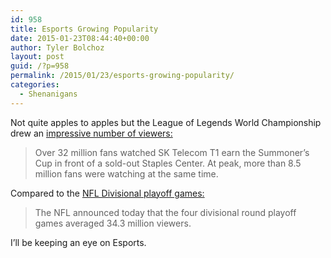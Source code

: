 ```yaml
---
id: 958
title: Esports Growing Popularity
date: 2015-01-23T08:44:40+00:00
author: Tyler Bolchoz
layout: post
guid: /?p=958
permalink: /2015/01/23/esports-growing-popularity/
categories:
  - Shenanigans
---
```

Not quite apples to apples but the League of Legends World Championship drew an [impressive number of viewers:](http://na.leagueoflegends.com/en/news/esports/esports-editorial/one-world-championship-32-million-viewers "League of Legends Championship Viewership")

> Over 32 million fans watched SK Telecom T1 earn the Summoner&#8217;s Cup in front of a sold-out Staples Center. At peak, more than 8.5 million fans were watching at the same time.

Compared to the [NFL Divisional playoff games:](http://profootballtalk.nbcsports.com/2014/01/14/nfl-divisional-playoff-games-average-34-3-million-viewers/ "NFL Divisional Playoffs Viewership")

> The NFL announced today that the four divisional round playoff games averaged 34.3 million viewers.

I&#8217;ll be keeping an eye on Esports.

&nbsp;
